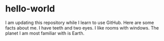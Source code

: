 # hello-world

I am updating this repository while I learn to use GitHub. Here are some facts about me. I have teeth and two eyes. I like rooms with windows. The planet I am most familiar with is Earth.
